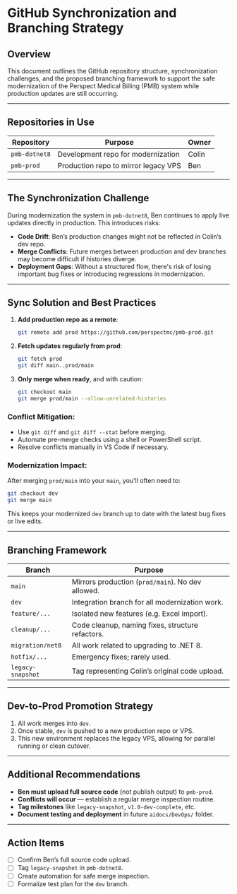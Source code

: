 # GitHub Synchronization and Branching Strategy

## Overview

This document outlines the GitHub repository structure, synchronization challenges, and the proposed branching framework to support the safe modernization of the Perspect Medical Billing (PMB) system while production updates are still occurring.

---

## Repositories in Use

| Repository         | Purpose                                 | Owner       |
|--------------------|-----------------------------------------|-------------|
| `pmb-dotnet8`       | Development repo for modernization      | Colin       |
| `pmb-prod`          | Production repo to mirror legacy VPS    | Ben         |

---

## The Synchronization Challenge

During modernization the system in `pmb-dotnet8`, Ben continues to apply live updates directly in production. This introduces risks:

- **Code Drift**: Ben’s production changes might not be reflected in Colin’s dev repo.
- **Merge Conflicts**: Future merges between production and dev branches may become difficult if histories diverge.
- **Deployment Gaps**: Without a structured flow, there's risk of losing important bug fixes or introducing regressions in modernization.

---

## Sync Solution and Best Practices

1. **Add production repo as a remote**:
   ```bash
   git remote add prod https://github.com/perspectmc/pmb-prod.git
   ```

2. **Fetch updates regularly from prod**:
   ```bash
   git fetch prod
   git diff main..prod/main
   ```

3. **Only merge when ready**, and with caution:
   ```bash
   git checkout main
   git merge prod/main --allow-unrelated-histories
   ```

### Conflict Mitigation:
- Use `git diff` and `git diff --stat` before merging.
- Automate pre-merge checks using a shell or PowerShell script.
- Resolve conflicts manually in VS Code if necessary.

### Modernization Impact:
After merging `prod/main` into your `main`, you'll often need to:
```bash
git checkout dev
git merge main
```
This keeps your modernized `dev` branch up to date with the latest bug fixes or live edits.

---

## Branching Framework

| Branch               | Purpose                                               |
|----------------------|-------------------------------------------------------|
| `main`               | Mirrors production (`prod/main`). No dev allowed.     |
| `dev`                | Integration branch for all modernization work.        |
| `feature/...`        | Isolated new features (e.g. Excel import).            |
| `cleanup/...`        | Code cleanup, naming fixes, structure refactors.      |
| `migration/net8`     | All work related to upgrading to .NET 8.              |
| `hotfix/...`         | Emergency fixes; rarely used.                         |
| `legacy-snapshot`    | Tag representing Colin’s original code upload.        |

---

## Dev-to-Prod Promotion Strategy

1. All work merges into `dev`.
2. Once stable, `dev` is pushed to a new production repo or VPS.
3. This new environment replaces the legacy VPS, allowing for parallel running or clean cutover.

---

## Additional Recommendations

- **Ben must upload full source code** (not publish output) to `pmb-prod`.
- **Conflicts will occur** — establish a regular merge inspection routine.
- **Tag milestones** like `legacy-snapshot`, `v1.0-dev-complete`, etc.
- **Document testing and deployment** in future `aidocs/DevOps/` folder.

---

## Action Items

- [ ] Confirm Ben’s full source code upload.
- [ ] Tag `legacy-snapshot` in `pmb-dotnet8`.
- [ ] Create automation for safe merge inspection.
- [ ] Formalize test plan for the `dev` branch.
